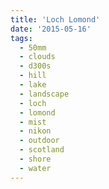 ```yaml
---
title: 'Loch Lomond'
date: '2015-05-16'
tags:
  - 50mm
  - clouds
  - d300s
  - hill
  - lake
  - landscape
  - loch
  - lomond
  - mist
  - nikon
  - outdoor
  - scotland
  - shore
  - water
---
```

